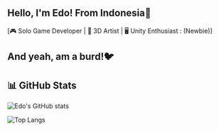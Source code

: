 ## Hello, I'm Edo! From Indonesia👋
[🎮 Solo Game Developer | 🎨 3D Artist | 🖥️ Unity Enthusiast : (Newbie)]
## And yeah, am a burd!🐦
## 📊 GitHub Stats
![Edo's GitHub stats](https://github-readme-stats.vercel.app/api?username=BarudakXD&show_icons=true&theme=tokyonight)

![Top Langs](https://github-readme-stats.vercel.app/api/top-langs/?username=BarudakXD&layout=compact&theme=tokyonight)
